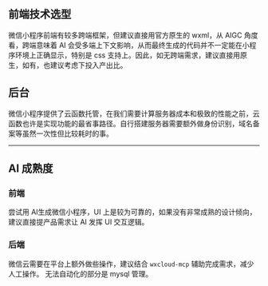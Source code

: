 
## 前端技术选型

微信小程序前端有较多跨端框架，但建议直接用官方原生的 wxml，从 AIGC 角度看，跨端意味着 AI 会受多端上下文影响，从而最终生成的代码并不一定能在小程序环境上正确显示，特别是 css 支持上。因此，如无跨端需求，建议直接用原生，如有，也建议考虑下投入产出比。

## 后台

微信小程序提供了云函数托管，在我们需要计算服务器成本和极致的性能之前，云函数也许是实现功能的最省事路径。自行搭建服务器需要额外做身份识别，域名备案等虽然一次性但比较耗时的事。


---
## AI 成熟度

### 前端

尝试用 AI生成微信小程序，UI 上是较为可靠的，如果没有非常成熟的设计倾向，建议直接提产品需求让 AI 发挥 UI 交互逻辑。

### 后端

微信云需要在平台上额外做些操作，建议结合 `wxcloud-mcp` 辅助完成需求，减少人工操作。
无法自动化的部分是 mysql 管理。